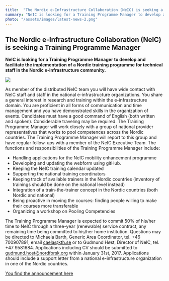 ```yaml
---
title:  "The Nordic e-Infrastructure Collaboration (NeIC) is seeking a Training Programme Manager"
summary: "NeIC is looking for a Training Programme Manager to develop and facilitate the implementation of a Nordic training programme for technical staff in the Nordic e-infrastructure community."
photo: "/assets/images/latest-news-2.png"
---
```


The Nordic e-Infrastructure Collaboration (NeIC) is seeking a Training Programme Manager
----------------------------------------------------------------------------------------

**NeIC is looking for a Training Programme Manager to develop and facilitate the implementation of a Nordic training programme for technical staff in the Nordic e-infrastructure community.**

<a href="{% include baseurl %}/assets/images/news/Social_Network_Diagram_from_Wikipedia.png"> <img class="smallpic" src="{% include baseurl %}/assets/images/news/Social_Network_Diagram_from_Wikipedia_mini.png"> </a>

As member of the distributed NeIC team you will have wide contact with NeIC staff and staff in the national e-infrastructure organizations. You share a general interest in research and training within the e-infrastructure domain. You are proficient in all forms of communication and time management and you have demonstrated skills in the organization of events. Candidates must have a good command of English (both written and spoken). Considerable traveling may be required. The Training Programme Manager will work closely with a group of national provider representatives that works to pool competences across the Nordic countries. The Training Programme Manager will report to this group and have regular follow-ups with a member of the NeIC Executive Team. The functions and responsibilities of the Training Programme Manager include:

-   Handling applications for the NeIC mobility enhancement programme
-   Developing and updating the webform using gitHub.
-   Keeping the NeIC training calendar updated
-   Supporting the national training coordinators
-   Keeping track of available trainers in the Nordic countries (inventory of trainings should be done on the national level instead)
-   Integration of a train-the-trainer concept in the Nordic countries (both Nordic and national)
-   Being proactive in moving the courses: finding people willing to make their courses more transferable
-   Organizing a workshop on Pooling Competencies

The Training Programme Manager is expected to commit 50% of his/her time to NeIC through a three-year (renewable) service contract, any remaining time being committed to his/her home institution. Questions may be directed to Michaela Barth, Generic Area Coordinator, tel. +46 700907891, email caela@kth.se or to Gudmund Høst, Director of NeIC, tel. +47 9581684. Applications including CV should be submitted to gudmund.host@nordforsk.org within January 31st, 2017. Applications should include a support letter from a national e-infrastructure organization in one of the Nordic countries.

[You find the announcement here](https://wiki.neic.no/w/ext/img_auth.php/2/27/161122-Open-position-announcement-training-moderator.pdf)
